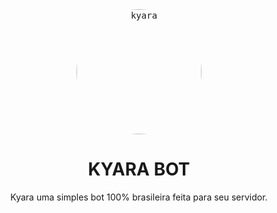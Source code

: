 <div align="center">
<kbd>
<img height="auto" width="200" style="border-radius: 50%" src="https://media.discordapp.net/attachments/954903882838986803/958732359912529971/257476_UvR0MWfl.png" alt="kyara"></img>
</kbd><br>
<h1>KYARA BOT</h1>
<p>Kyara uma simples bot 100% brasileira feita para seu servidor.</p>
</div>
